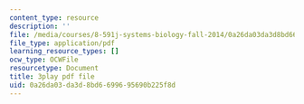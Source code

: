 ```yaml
---
content_type: resource
description: ''
file: /media/courses/8-591j-systems-biology-fall-2014/0a26da03da3d8bd6699695690b225f8d_onL_UF4FLVM.pdf
file_type: application/pdf
learning_resource_types: []
ocw_type: OCWFile
resourcetype: Document
title: 3play pdf file
uid: 0a26da03-da3d-8bd6-6996-95690b225f8d
---
```

